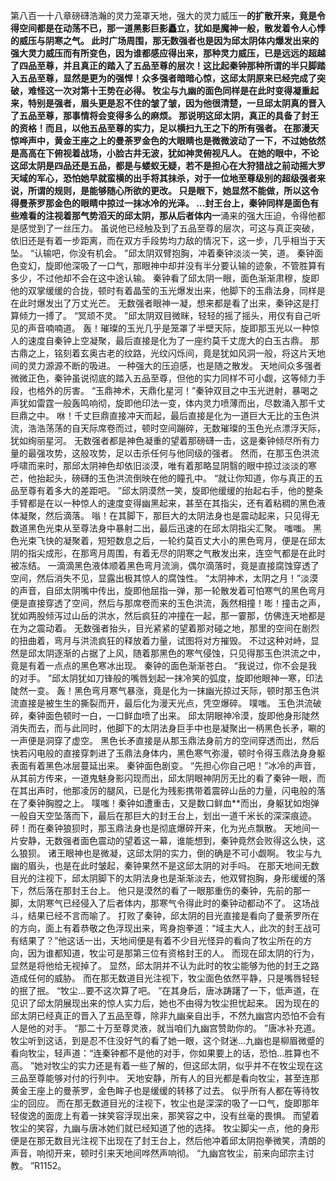 第八百一十八章磅礴浩瀚的灵力笼罩天地，强大的灵力威压一**的扩散开来，竟是令得空间都是在动荡不已，那一道黑影巨影矗立，犹如是魔神一般，散发着令人心悸的威压与阴寒之气。
此时广场周围，那无数强者也是因为邱太阴体内爆发出来的强大灵力威压而有所变色，因为谁都感应得出来，那种灵力威压，已是远远的超越了四品至尊，并且真正的踏入了五品至尊的层次！这比起秦钟那种所谓的半只脚踏入五品至尊，显然是更为的强悍！众多强者暗暗心惊，这邱太阴原来已经完成了突破，难怪这一次对第十王势在必得。
牧尘与九幽的面色同样是在此时变得凝重起来，特别是强者，眉头更是忍不住的皱了皱，因为他很清楚，一旦邱太阴真的晋入了五品至尊，那事情将会变得多么的麻烦。
那说明这邱太阴，真正的具备了封王的资格！而且，以他五品至尊的实力，足以横扫九王之下的所有强者。
在那漫天惊哗声中，黄金王座之上的曼荼罗金色的大眼睛也是微微波动了一下，不过她依然是高高在下俯视着战场，小脸古井无波，犹如神灵俯视凡人。
在她的眼中，不论这邱太阴是四品还是五品，都是与蝼蚁无疑，若不是担心在大狩猎战之前动摇大罗天域的军心，恐怕她早就蛮横的出手将其抹杀，对于一位地至尊级别的超级强者来说，所谓的规则，是能够随心所欲的更改。
只是眼下，她显然不能做，所以这令得曼荼罗那金色的眼睛中掠过一抹冰冷的光泽。
…封王台上，秦钟同样是面色有些难看的注视着那气势滔天的邱太阴，那从后者体内一**涌来的强大压迫，令得他都是感觉到了一丝压力。
虽说他已经触及到了五品至尊的层次，可这与真正突破，依旧还是有着一步距离，而在双方手段势均力敌的情况下，这一步，几乎相当于天坠。
“认输吧，你没有机会。
”邱太阴双臂抱胸，冲着秦钟淡淡一笑，道。
秦钟面色变幻，旋即他深吸了一口气，那眼神中却并没有半分要认输的迹象，不管胜算有多少，不过他却不会在这中途认输。
秦钟看了邱太阴一眼，面色渐渐肃穆，旋即他的双掌缓缓的合拢，顿时有着晶莹的玉光爆发出来，他脚下的玉鼎法身，同样是在此时爆发出了万丈光芒。
无数强者眼神一凝，想来都是看了出来，秦钟这是打算倾力一搏了。
“冥顽不灵。
”邱太阴双目微眯，轻轻的摇了摇头，用仅有自己听见的声音喃喃道。
轰！璀璨的玉光几乎是笼罩了半壁天际，旋即那玉光以一种惊人的速度自秦钟上空凝聚，最后直接是化为了一座约莫千丈庞大的白玉古鼎。
那古鼎之上，铭刻着玄奥古老的纹路，光纹闪烁间，竟是犹如风洞一般，将这片天地间的灵力源源不断的吸进。
一种强大的压迫感，也是随之散发。
天地间众多强者微微正色，秦钟虽说彻底的踏入五品至尊，但他的实力同样不可小觑，这等倾力手段，也格外的厉害。
“玉鼎神术，天鼎化星河！”秦钟双目之中玉光迸射，暴喝之声犹如雷霆一般轰鸣响彻，旋即他印法一变，体内灵力喷薄而出，尽数涌入那千丈巨鼎之中。
咻！千丈巨鼎直接冲天而起，最后直接是化为一道巨大无比的玉色洪流，浩浩荡荡的自天际席卷而过，顿时空间蹦碎，无数璀璨的玉色光点漂浮天际，犹如绚丽星河。
无数强者都是神色凝重的望着那磅礴一击，这是秦钟倾尽所有力量的最强攻势，这般攻势，足以击杀任何与他同级的强者。
然而，在那玉色洪流呼啸而来时，那邱太阴神色却依旧淡漠，唯有着那略显阴翳的眼中掠过淡淡的寒芒，他抬起头，磅礴的玉色洪流倒映在他的瞳孔中。
“就让你知道，你与真正的五品至尊有着多大的差距吧。
”邱太阴漠然一笑，旋即他缓缓的抬起右手，他的整条手臂都是在以一种惊人的速度变得幽黑起来，甚至在其指尖，还有着粘稠的黑色液体凝聚，然后滴落。
嗡！在其脚下，那巨大的太阴法身也是震动起来，只见得无数道黑色光束从至尊法身中暴射二出，最后迅速的在邱太阴指尖汇聚。
嗤嗤。
黑色光束飞快的凝聚着，短短数息之后，一轮约莫百丈大小的黑色弯月，便是在邱太阴的指尖成形，在那弯月周围，有着无尽的阴寒之气散发出来，连空气都是在此时被冻结。
一滴滴黑色液体顺着黑色弯月流淌，偶尔滴落时，竟是直接腐蚀穿透了空间，然后消失不见，显露出极其惊人的腐蚀性。
“太阴神术，太阴之月！”淡漠的声音，自邱太阴嘴中传出，旋即他屈指一弹，那一轮散发着可怕寒气的黑色弯月便是直接穿透了空间，然后与那席卷而来的玉色洪流，轰然相撞！嘭！撞击之声，犹如两股倾泻过山岳的洪水，然后疯狂的冲撞在一起，那一霎那，仿佛连天地都是在为之震动着。
无数强者抬头，目光紧紧的望着那对碰之地，那里的空间在剧烈的扭曲着，弯月与洪流疯狂的释放着力量，试图将对方摧毁。
不过这种对峙，显然是邱太阴逐渐的占据了上风，随着那黑色的寒气侵蚀，只见得那玉色洪流之中，竟是有着一点点的黑色寒冰出现。
秦钟的面色渐渐苍白。
“我说过，你不会是我的对手。
”邱太阴犹如刀锋般的嘴唇划起一抹冷笑的弧度，旋即他眼神一寒，印法陡然一变。
轰！黑色弯月寒气暴涨，竟是化为一抹幽光掠过天际，顿时那玉色洪流直接是被生生的撕裂而开，最后化为漫天光点，凭空爆碎。
噗嗤。
玉色洪流破碎，秦钟面色顿时一白，一口鲜血喷了出来。
邱太阴眼神冷漠，旋即他身形陡然消失而去，而与此同时，他脚下的太阴法身巨手中也是凝聚出一柄黑色长矛，唰的一声便是洞穿了虚空。
黑色长矛直接是从那玉鼎法身前方的空间穿透而出，然后快若闪电般的直接穿刺进了玉鼎法身体内，黑色寒气弥漫，顿时令得玉鼎法身身躯表面有着黑色冰层蔓延出来。
秦钟面色剧变。
“先担心你自己吧！”冰冷的声音，从其前方传来，一道鬼魅身影闪现而出，邱太阴眼神阴厉无比的看了秦钟一眼，而在其出声时，他那凌厉的腿风，已是化为残影携带着震碎山岳的力量，闪电般的落在了秦钟胸膛之上。
噗嗤！秦钟如遭重击，又是数口鲜血**而出，身躯犹如炮弹一般自天空坠落而下，最后在那巨大的封王台上，划出一道千米长的深深痕迹。
砰！而在秦钟狼狈时，那玉鼎法身也是彻底爆碎开来，化为光点飘散。
天地间一片安静，无数强者面色震动的望着这一幕，谁能想到，秦钟竟然会败得这么快，这么狼狈。
诸王眼神也是微凝，这邱太阴的实力，倒的确是不可小觑啊。
牧尘与九幽的眉头，也是在此时皱起，秦钟果然不是这邱太阴的对手吗。
在那天地间无数目光的注视下，邱太阴脚下的太阴法身也是渐渐淡去，他双臂抱胸，身形缓缓的落下，然后落在那封王台上。
他只是漠然的看了一眼那重伤的秦钟，先前的那一脚，太阴寒气已经侵入了后者体内，那寒气令得此时的秦钟动都动不了。
这场战斗，结果已经不言而喻了。
打败了秦钟，邱太阴的目光直接是看向了曼荼罗所在的方向，面上有着恭敬之色浮现出来，弯身抱拳道：“域主大人，此次的封王战可有结果了？”他这话一出，天地间便是有着不少目光怪异的看向了牧尘所在的方向，因为谁都知道，牧尘可是那第三位有资格封王的人。
而现在邱太阴的行为，显然是将他给无视掉了。
显然，邱太阴并不认为此时的牧尘能够为他的封王之路造成任何的威胁。
而在那无数道目光注视下，牧尘面色依然平静，只是嘴唇轻轻的抿了抿。
“牧尘…要不这次算了吧。
”在其身后，唐冰踌躇了一下，低声道，在见识了邱太阴展现出来的惊人实力后，她也不由得为牧尘担忧起来。
因为现在的邱太阴已经真正的晋入了五品至尊，除非九幽亲自出手，不然九幽宫内恐怕不会有人是他的对手。
“那二十万至尊灵液，就当咱们九幽宫赞助你的。
”唐冰补充道。
牧尘听到这话，到是忍不住没好气的看了她一眼，这个财迷…九幽也是柳眉微蹙的看向牧尘，轻声道：“连秦钟都不是他的对手，你如果要上的话，恐怕…胜算也不高。
”她对牧尘的实力还是有着一些了解的，但这邱太阴，似乎并不在牧尘现在这三品至尊能够对付的行列中。
天地安静，所有人的目光都是看向牧尘，甚至连那黄金王座上的曼荼罗，金色眸子也是缓缓的转移了过去。
似乎所有人都在等待牧尘的回应。
而在那无数道目光的注视下，牧尘也是深深的吸了一口气，旋即那年轻俊逸的面庞上有着一抹笑容浮现出来，那笑容之中，没有丝毫的畏惧。
而望着牧尘的笑容，九幽与唐冰她们就已经知道了他的选择。
牧尘脚尖一点，他的身形便是在那无数目光注视下出现在了封王台上，然后他冲着邱太阴抱拳微笑，清朗的声音，响彻开来，顿时引来天地间哗然声响彻。
“九幽宫牧尘，前来向邱宗主讨教。
”R1152。
